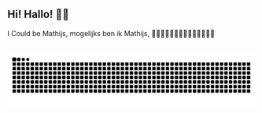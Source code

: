 ## Hi! Hallo! 󱥬󱤀
I Could be Mathijs, mogelijks ben ik Mathijs, 󱤘󱤡󱤴󱤑󱦐󱤰󱦝󱥫󱦜󱥜󱦜󱦑
<!--
**CouldBeMathijs/CouldBeMathijs** is a ✨ _special_ ✨ repository because its `README.md` (this file) appears on your GitHub profile.

Here are some ideas to get you started:

- 🔭 I’m currently working on ...
- 🌱 I’m currently learning ...
- 👯 I’m looking to collaborate on ...
- 🤔 I’m looking for help with ...
- 💬 Ask me about ...
- 📫 How to reach me: ...
- 😄 Pronouns: ...
- ⚡ Fun fact: ...
-->
<picture>
  <source media="(prefers-color-scheme: dark)" srcset="https://raw.githubusercontent.com/CouldBeMathijs/CouldBeMathijs/output/github-contribution-grid-snake-dark.svg" />
  <source media="(prefers-color-scheme: light)" srcset="https://raw.githubusercontent.com/CouldBeMathijs/CouldBeMathijs/output/github-contribution-grid-snake.svg" />
  <img alt="github-snake" src="https://raw.githubusercontent.com/CouldBeMathijs/CouldBeMathijs/output/github-contribution-grid-snake.svg" />
</picture>
